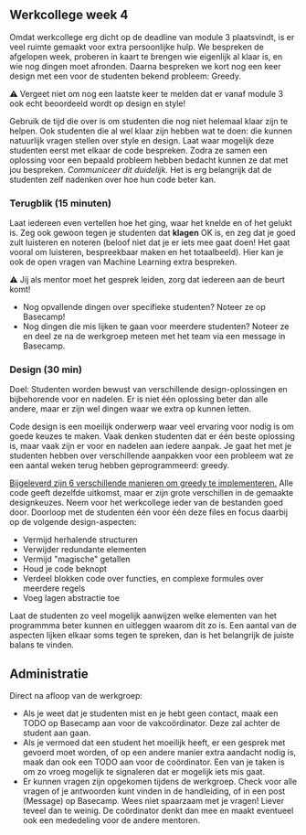 ## Werkcollege week 4

Omdat werkcollege erg dicht op de deadline van module 3 plaatsvindt, is er veel ruimte gemaakt voor extra persoonlijke hulp. We bespreken de afgelopen week, proberen in kaart te brengen wie eigenlijk al klaar is, en wie nog dingen moet afronden. Daarna bespreken we kort nog een keer design met een voor de studenten bekend probleem: Greedy.

⚠️ Vergeet niet om nog een laatste keer te melden dat er vanaf module 3 ook echt beoordeeld wordt op design en style!

Gebruik de tijd die over is om studenten die nog niet helemaal klaar zijn te helpen. Ook studenten die al wel klaar zijn hebben wat te doen: die kunnen natuurlijk vragen stellen over style en design. Laat waar mogelijk deze studenten eerst met elkaar de code bespreken. Zodra ze samen een oplossing voor een bepaald probleem hebben bedacht kunnen ze dat met jou bespreken. _Communiceer dit duidelijk._ Het is erg belangrijk dat de studenten zelf nadenken over hoe hun code beter kan.

### Terugblik (15 minuten)

Laat iedereen even vertellen hoe het ging, waar het knelde en of het gelukt is. Zeg ook gewoon tegen je studenten dat **klagen** OK is, en zeg dat je goed zult luisteren en noteren (beloof niet dat je er iets mee gaat doen! Het gaat vooral om luisteren, bespreekbaar maken en het totaalbeeld). Hier kan je ook de open vragen van Machine Learning extra bespreken.

⚠️ Jij als mentor moet het gesprek leiden, zorg dat iedereen aan de beurt komt!

- Nog opvallende dingen over specifieke studenten? Noteer ze op Basecamp!
- Nog dingen die mis lijken te gaan voor meerdere studenten? Noteer ze en deel ze na de werkgroep meteen met het team via een message in Basecamp.

### Design (30 min)

Doel: Studenten worden bewust van verschillende design-oplossingen en bijbehorende voor en nadelen. Er is niet één oplossing beter dan alle andere, maar er zijn wel dingen waar we extra op kunnen letten.

Code design is een moeilijk onderwerp waar veel ervaring voor nodig is om goede keuzes te maken. Vaak denken studenten dat er één beste oplossing is, maar vaak zijn er voor en nadelen aan iedere aanpak. Je gaat het met je studenten hebben over verschillende aanpakken voor een probleem wat ze een aantal weken terug hebben geprogrammeerd: greedy.

[Bijgeleverd zijn 6 verschillende manieren om greedy te implementeren.](greedy_design.zip) Alle code geeft dezelfde uitkomst, maar er zijn grote verschillen in de gemaakte designkeuzes. Neem voor het werkcollege ieder van de bestanden goed door. Doorloop met de studenten één voor één deze files en focus daarbij op de volgende design-aspecten:

- Vermijd herhalende structuren
- Verwijder redundante elementen
- Vermijd "magische" getallen
- Houd je code beknopt
- Verdeel blokken code over functies, en complexe formules over meerdere regels
- Voeg lagen abstractie toe

Laat de studenten zo veel mogelijk aanwijzen welke elementen van het programmma beter kunnen en uitleggen waarom dit zo is. Een aantal van de aspecten lijken elkaar soms tegen te spreken, dan is het belangrijk de juiste balans te vinden.

## Administratie

Direct na afloop van de werkgroep:

- Als je weet dat je studenten mist en je hebt geen contact, maak een TODO op Basecamp aan voor de vakcoördinator. Deze zal achter de student aan gaan.
- Als je vermoed dat een student het moeilijk heeft, er een gesprek met gevoerd moet worden, of op een andere manier extra aandacht nodig is, maak dan ook een TODO aan voor de coördinator. Een van je taken is om zo vroeg mogelijk te signaleren dat er mogelijk iets mis gaat.
- Er kunnen vragen zijn opgekomen tijdens de werkgroep. Check voor alle vragen of je antwoorden kunt vinden in de handleiding, of in een post (Message) op Basecamp. Wees niet spaarzaam met je vragen! Liever teveel dan te weinig. De coördinator denkt dan mee en maakt eventueel ook een mededeling voor de andere mentoren.
